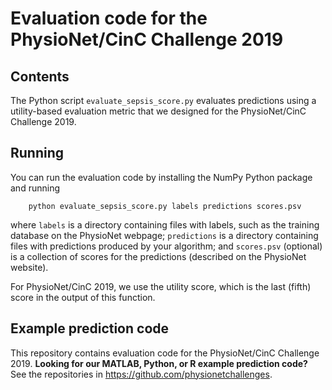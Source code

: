 # Evaluation code for the PhysioNet/CinC Challenge 2019

## Contents

The Python script `evaluate_sepsis_score.py` evaluates predictions using a utility-based evaluation metric that we designed for the PhysioNet/CinC Challenge 2019.

## Running

You can run the evaluation code by installing the NumPy Python package and running

        python evaluate_sepsis_score.py labels predictions scores.psv

where `labels` is a directory containing files with labels, such as the training database on the PhysioNet webpage; `predictions` is a directory containing files with predictions produced by your algorithm; and `scores.psv` (optional) is a collection of scores for the predictions (described on the PhysioNet website).

For PhysioNet/CinC 2019, we use the utility score, which is the last (fifth) score in the output of this function.

## Example prediction code

This repository contains evaluation code for the PhysioNet/CinC Challenge 2019.  **Looking for our MATLAB, Python, or R example prediction code?**  See the repositories in <https://github.com/physionetchallenges>.